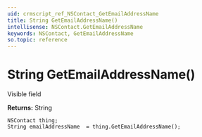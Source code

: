 ```yaml
---
uid: crmscript_ref_NSContact_GetEmailAddressName
title: String GetEmailAddressName()
intellisense: NSContact.GetEmailAddressName
keywords: NSContact, GetEmailAddressName
so.topic: reference
---
```


# String GetEmailAddressName()

Visible field

**Returns:** String

```crmscript
NSContact thing;
String emailAddressName  = thing.GetEmailAddressName();
```

